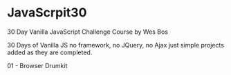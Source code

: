 # JavaScrpit30
30 Day Vanilla JavaScript Challenge Course by Wes Bos

30 Days of Vanilla JS no framework, no JQuery, no Ajax just simple projects added as they are completed.

01 - Browser Drumkit

